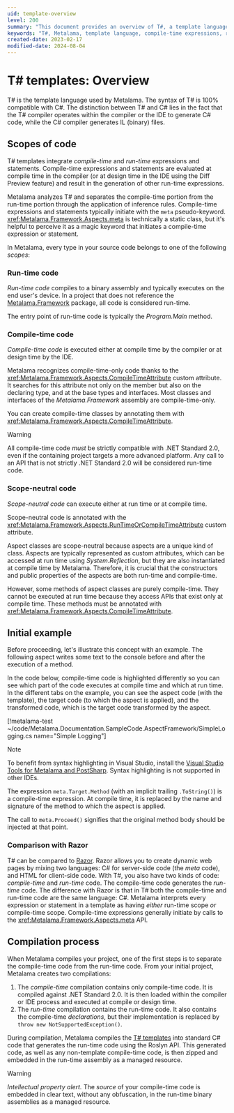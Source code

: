 ```yaml
---
uid: template-overview
level: 200
summary: "This document provides an overview of T#, a template language used by Metalama, which is fully compatible with C#. It details how T# integrates compile-time and run-time expressions and statements, and outlines the different scopes of code: run-time, compile-time, and scope-neutral. The document also compares T# to Razor and explains the compilation process."
keywords: "T#, Metalama, template language, compile-time expressions, run-time expressions, compile-time code, run-time code, scope-neutral code, compilation process"
created-date: 2023-02-17
modified-date: 2024-08-04
---
```


# T# templates: Overview

T# is the template language used by Metalama. The syntax of T# is 100% compatible with C#. The distinction between T# and C# lies in the fact that the T# compiler operates within the compiler or the IDE to generate C# code, while the C# compiler generates IL (binary) files.

## Scopes of code

T# templates integrate _compile-time_ and _run-time_ expressions and statements. Compile-time expressions and statements are evaluated at compile time in the compiler (or at design time in the IDE using the Diff Preview feature) and result in the generation of other run-time expressions.

Metalama analyzes T# and separates the compile-time portion from the run-time portion through the application of inference rules. Compile-time expressions and statements typically initiate with the `meta` pseudo-keyword. <xref:Metalama.Framework.Aspects.meta> is technically a static class, but it's helpful to perceive it as a magic keyword that initiates a compile-time expression or statement.

In Metalama, every type in your source code belongs to one of the following _scopes_:

### Run-time code

_Run-time code_ compiles to a binary assembly and typically executes on the end user's device. In a project that does not reference the [Metalama.Framework](https://www.nuget.org/packages/Metalama.Framework) package, all code is considered run-time.

The entry point of run-time code is typically the _Program.Main_ method.

### Compile-time code

_Compile-time code_ is executed either at compile time by the compiler or at design time by the IDE.

Metalama recognizes compile-time-only code thanks to the <xref:Metalama.Framework.Aspects.CompileTimeAttribute> custom attribute. It searches for this attribute not only on the member but also on the declaring type, and at the base types and interfaces. Most classes and interfaces of the _Metalama.Framework_ assembly are compile-time-only.

You can create compile-time classes by annotating them with <xref:Metalama.Framework.Aspects.CompileTimeAttribute>.

> [!WARNING]
> All compile-time code _must_ be strictly compatible with .NET Standard 2.0, even if the containing project targets a more advanced platform. Any call to an API that is not strictly .NET Standard 2.0 will be considered run-time code.

### Scope-neutral code

_Scope-neutral code_ can execute either at run time or at compile time.

Scope-neutral code is annotated with the <xref:Metalama.Framework.Aspects.RunTimeOrCompileTimeAttribute> custom attribute.

Aspect classes are scope-neutral because aspects are a unique kind of class. Aspects are typically represented as custom attributes, which can be accessed at run time using _System.Reflection_, but they are also instantiated at compile time by Metalama. Therefore, it is crucial that the constructors and public properties of the aspects are both run-time and compile-time.

However, some methods of aspect classes are purely compile-time. They cannot be executed at run time because they access APIs that exist only at compile time. These methods must be annotated with <xref:Metalama.Framework.Aspects.CompileTimeAttribute>.

## Initial example

Before proceeding, let's illustrate this concept with an example. The following aspect writes some text to the console before and after the execution of a method.

In the code below, compile-time code is highlighted <span class="metalamaClassification_CompileTime">differently</span> so you can see which part of the code executes at compile time and which at run time. In the different tabs on the example, you can see the aspect code (with the template), the target code (to which the aspect is applied), and the transformed code, which is the target code transformed by the aspect.

[!metalama-test ~/code/Metalama.Documentation.SampleCode.AspectFramework/SimpleLogging.cs name="Simple Logging"]

> [!NOTE]
> To benefit from syntax highlighting in Visual Studio, install the [Visual Studio Tools for Metalama and PostSharp](https://www.postsharp.net/links/download-unified-vsx). Syntax highlighting is not supported in other IDEs.

The expression `meta.Target.Method` (with an implicit trailing `.ToString()`) is a compile-time expression. At compile time, it is replaced by the name and signature of the method to which the aspect is applied.

The call to `meta.Proceed()` signifies that the original method body should be injected at that point.

### Comparison with Razor

T# can be compared to [Razor](https://learn.microsoft.com/aspnet/core/mvc/views/razor). Razor allows you to create dynamic web pages by mixing two languages: C# for server-side code (the _meta_ code), and HTML for client-side code. With T#, you also have two kinds of code: _compile-time_ and _run-time_ code. The compile-time code generates the _run-time_ code. The difference with Razor is that in T# both the compile-time and run-time code are the same language: C#. Metalama interprets every expression or statement in a template as having _either_ run-time scope _or_ compile-time scope. Compile-time expressions generally initiate by calls to the <xref:Metalama.Framework.Aspects.meta> API.

## Compilation process

When Metalama compiles your project, one of the first steps is to separate the compile-time code from the run-time code. From your initial project, Metalama creates two compilations:

1. The _compile-time_ compilation contains only compile-time code. It is compiled against .NET Standard 2.0. It is then loaded within the compiler or IDE process and executed at compile or design time.
2. The _run-time_ compilation contains the run-time code. It also contains the compile-time _declarations_, but their implementation is replaced by `throw new NotSupportedException()`.

During compilation, Metalama compiles the [T# templates](xref:templates) into standard C# code that generates the run-time code using the Roslyn API. This generated code, as well as any non-template compile-time code, is then zipped and embedded in the run-time assembly as a managed resource.

> [!WARNING]
> *Intellectual property alert.* The _source_ of your compile-time code is embedded in clear text, without any obfuscation, in the run-time binary assemblies as a managed resource.



